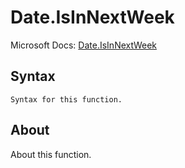 # Date.IsInNextWeek

Microsoft Docs: [Date.IsInNextWeek](https://docs.microsoft.com/en-us/powerquery-m/date-isinnextweek)

## Syntax

```
Syntax for this function.
```

## About

About this function.

